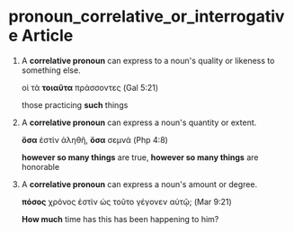 # pronoun_correlative_or_interrogative Article

1. A **correlative pronoun** can express to a noun's quality or likeness to something else.

	οἱ τὰ **τοιαῦτα** πράσσοντες (Gal 5:21)

	those practicing **such** things 

1. A **correlative pronoun** can express a noun's quantity or extent.

	**ὅσα** ἐστὶν ἀληθῆ, **ὅσα** σεμνά (Php 4:8)

	**however so many things** are true, **however so many things** are honorable
	
1. A **correlative pronoun** can express a noun's amount or degree.
 
	**πόσος** χρόνος ἐστὶν ὡς τοῦτο γέγονεν αὐτῷ; (Mar 9:21)

	**How much** time has this has been happening to him?